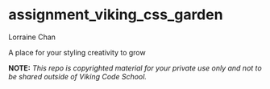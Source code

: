 assignment_viking_css_garden
============================
Lorraine Chan

A place for your styling creativity to grow


**NOTE:** *This repo is copyrighted material for your private use only and not to be shared outside of Viking Code School.*

